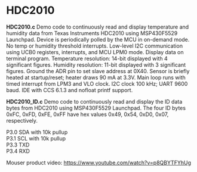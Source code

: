 # HDC2010
 
<b>HDC2010.c</b>   Demo code to continuously read and display temperature and humidity data from Texas Instruments HDC2010 using MSP430F5529 Launchpad.
Device is periodically polled by the MCU in on-demand mode. No temp or humidity threshold interrupts.
Low-level I2C communication using UCB0 registers, interrupts, and MCU LPM0 mode. Display data on terminal program.
Temperature resolution: 14-bit displayed with 4 significant figures.
Humidity resolution: 11-bit displayed with 3 significant figures. Ground the ADR pin to set slave address at 0X40.
Sensor is briefly heated at startup/reset; heater draws 90 mA at 3.3V.
Main loop runs with timed interrupt from LPM3 and VLO clock. I2C clock 100 kHz; UART 9600 baud.
IDE with CCS 6.1.3 and nofloat printf support.

<b>HDC2010_ID.c</b>  Demo code to continuously read and display the ID data bytes from HDC2010 using MSP430F5529 Launchpad.
The four ID bytes 0xFC, 0xFD, 0xFE, 0xFF have hex values 0x49, 0x54, 0xD0, 0x07, respectively.

P3.0  SDA with 10k pullup
<br>P3.1  SCL with 10k pullup
<br>P3.3  TXD
<br>P3.4  RXD

Mouser product video: https://www.youtube.com/watch?v=p8QBYTFYhUg
